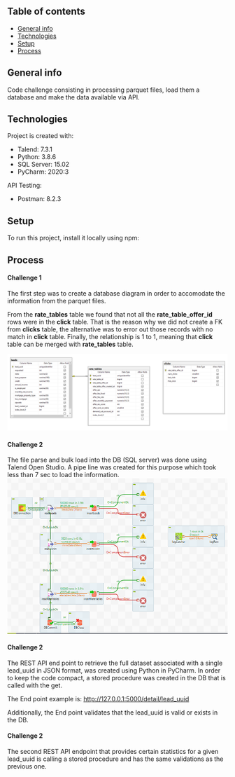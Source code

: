 ## Table of contents
* [General info](#general-info)
* [Technologies](#technologies)
* [Setup](#setup)
* [Process](#process)

## General info
Code challenge consisting in processing parquet files, load them a database and make the data available via API.
	
## Technologies
Project is created with:
* Talend: 7.3.1
* Python: 3.8.6
* SQL Server: 15.02
* PyCharm: 2020:3

API Testing:
* Postman: 8.2.3

	
## Setup
To run this project, install it locally using npm:

## Process

#### Challenge 1
The first step was to create a database diagram in order to accomodate the information from the parquet files.

From the <b>rate_tables</b> table we found that not all the <b>rate_table_offer_id</b> rows were in the <b>click</b> table. That is the reason why we did not create a FK from <b>clicks</b> table, the alternative was to error out those records with no match in <b>click</b> table. Finally, the relationship is 1 to 1, meaning that <b>click</b> table can be merged with <b>rate_tables</b> table.

![Database Diagram](https://github.com/OscarGlz/even_test/blob/main/DBDiagram.PNG)

#### Challenge 2
The file parse and bulk load into the DB (SQL server) was done using Talend Open Studio. A pipe line was created for this purpose which took less than 7 sec to load the information.
![Talend pipeline](https://github.com/OscarGlz/even_test/blob/main/Talend.PNG)

#### Challenge 2
The REST API end point to retrieve the full dataset associated with a single lead_uuid in JSON format, was created using Python in PyCharm. In order to keep the code compact, a stored procedure was created in the DB that is called with the get.

The End point example is:
http://127.0.0.1:5000/detail/lead_uuid


Additionally, the End point validates that the lead_uuid is valid or exists in the DB.



#### Challenge 2
The second REST API endpoint that provides certain statistics for a given lead_uuid is calling a stored procedure and has the same validations as the previous one.







